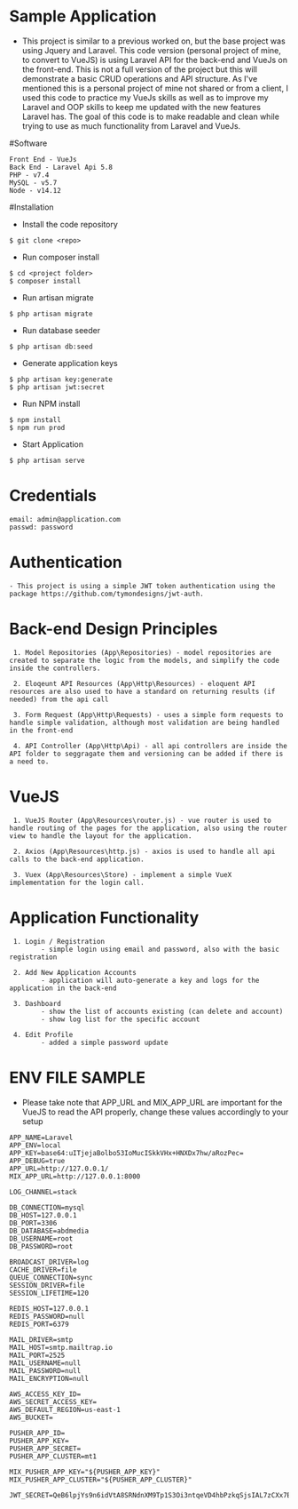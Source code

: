 # Sample Application
- This project is similar to a previous worked on, but the base project was using 
Jquery and Laravel. This code version (personal project of mine, to convert to VueJS) is using Laravel API for the back-end and VueJs on the front-end. This is not a full version of the project 
but this will demonstrate a basic CRUD operations and API structure. As I've mentioned this is a personal project of mine
not shared or from a client, I used this code to practice my VueJs skills as well as to improve my Laravel and OOP skills to keep me updated with the new features Laravel has. The goal of this code is to make readable and clean
while trying to use as much functionality from Laravel and VueJs.

#Software
```
Front End - VueJs
Back End - Laravel Api 5.8
PHP - v7.4
MySQL - v5.7
Node - v14.12
```

#Installation

- Install the code repository
```
$ git clone <repo>
```

- Run composer install
```
$ cd <project folder>
$ composer install
```

- Run artisan migrate
```
$ php artisan migrate
```

- Run database seeder
```
$ php artisan db:seed
```

- Generate application keys
```
$ php artisan key:generate
$ php artisan jwt:secret
```

- Run NPM install
```
$ npm install
$ npm run prod
```

- Start Application
```
$ php artisan serve
```

# Credentials
```
email: admin@application.com
passwd: password
```

# Authentication
```
- This project is using a simple JWT token authentication using the package https://github.com/tymondesigns/jwt-auth.
```

# Back-end Design Principles
```
 1. Model Repositories (App\Repositories) - model repositories are created to separate the logic from the models, and simplify the code inside the controllers.

 2. Eloqeunt API Resources (App\Http\Resources) - eloquent API resources are also used to have a standard on returning results (if needed) from the api call

 3. Form Request (App\Http\Requests) - uses a simple form requests to handle simple validation, although most validation are being handled in the front-end

 4. API Controller (App\Http\Api) - all api controllers are inside the API folder to seggragate them and versioning can be added if there is a need to. 

```

# VueJS
```
 1. VueJS Router (App\Resources\router.js) - vue router is used to handle routing of the pages for the application, also using the router view to handle the layout for the application.

 2. Axios (App\Resources\http.js) - axios is used to handle all api calls to the back-end application.

 3. Vuex (App\Resources\Store) - implement a simple VueX implementation for the login call.
```

# Application Functionality
```
 1. Login / Registration
        - simple login using email and password, also with the basic registration

 2. Add New Application Accounts 
        - application will auto-generate a key and logs for the application in the back-end

 3. Dashboard 
        - show the list of accounts existing (can delete and account)
        - show log list for the specific account

 4. Edit Profile
        - added a simple password update
```

# ENV FILE SAMPLE
- Please take note that APP_URL and MIX_APP_URL are important for the VueJS to read the API properly, change these values accordingly to your setup
```
APP_NAME=Laravel
APP_ENV=local
APP_KEY=base64:uITjejaBolbo53IoMucISkkVHx+HNXDx7hw/aRozPec=
APP_DEBUG=true
APP_URL=http://127.0.0.1/
MIX_APP_URL=http://127.0.0.1:8000

LOG_CHANNEL=stack

DB_CONNECTION=mysql
DB_HOST=127.0.0.1
DB_PORT=3306
DB_DATABASE=abdmedia
DB_USERNAME=root
DB_PASSWORD=root

BROADCAST_DRIVER=log
CACHE_DRIVER=file
QUEUE_CONNECTION=sync
SESSION_DRIVER=file
SESSION_LIFETIME=120

REDIS_HOST=127.0.0.1
REDIS_PASSWORD=null
REDIS_PORT=6379

MAIL_DRIVER=smtp
MAIL_HOST=smtp.mailtrap.io
MAIL_PORT=2525
MAIL_USERNAME=null
MAIL_PASSWORD=null
MAIL_ENCRYPTION=null

AWS_ACCESS_KEY_ID=
AWS_SECRET_ACCESS_KEY=
AWS_DEFAULT_REGION=us-east-1
AWS_BUCKET=

PUSHER_APP_ID=
PUSHER_APP_KEY=
PUSHER_APP_SECRET=
PUSHER_APP_CLUSTER=mt1

MIX_PUSHER_APP_KEY="${PUSHER_APP_KEY}"
MIX_PUSHER_APP_CLUSTER="${PUSHER_APP_CLUSTER}"

JWT_SECRET=QeB6lpjYs9n6idVtA8SRNdnXM9Tp1S3Oi3ntqeVD4hbPzkqSjsIAL7zCXx7BHiz9

```
